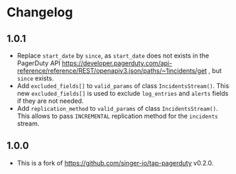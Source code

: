# Changelog

## 1.0.1
  * Replace `start_date` by `since`, as `start_date` does not exists in the PagerDuty API https://developer.pagerduty.com/api-reference/reference/REST/openapiv3.json/paths/~1incidents/get , but `since` exists. 
  * Add `excluded_fields[]` to `valid_params` of class `IncidentsStream()`. This new `excluded_fields[]` is used to exclude `log_entries` and `alerts` fields if they are not needed.
  * Add `replication_method` to `valid_params` of class `IncidentsStream()`. This allows to pass `INCREMENTAL` replication method for the `incidents` stream.
 
## 1.0.0
  * This is a fork of https://github.com/singer-io/tap-pagerduty v0.2.0.